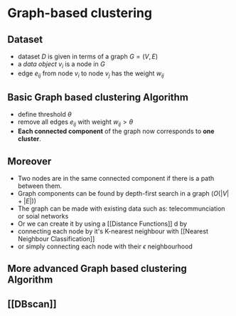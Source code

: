 # Graph-based clustering
## Dataset
- dataset $D$ is given in terms of a graph $G=(V,E)$
- a *data object* $v_i$ is a node in $G$
- edge $e_{ij}$ from node $v_i$ to node $v_j$ has the weight $w_{ij}$

 ## Basic Graph based clustering Algorithm
 - define threshold $\theta$
 - remove all edges $e_{ij}$ with weight $w_{ij} > \theta$ 
 - **Each connected component** of the graph now corresponds to **one cluster**. 

## Moreover
 - Two nodes are in the same connected component if there is a path between them. 
 - Graph components can be found by depth-first search in a graph $(O(|V| + |E|))$
 - The graph can be made with existing data such as: telecommunciation or soial networks
 - Or we can create it by using a [[Distance Functions]] d by 
 - connecting each node by it's K-nearest neighbour with [[Nearest Neighbour Classification]]
 - or simply connecting each node with their $\epsilon$ neighbourhood

## More advanced Graph based clustering Algorithm
## [[DBscan]]
